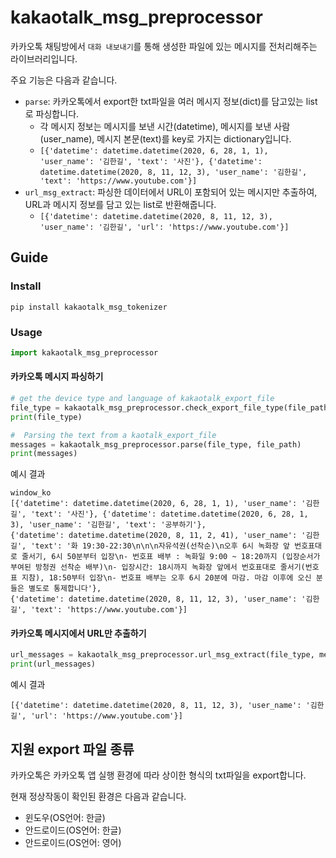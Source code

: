 # kakaotalk_msg_preprocessor

카카오톡 채팅방에서 `대화 내보내기`를 통해 생성한 파일에 있는 메시지를 전처리해주는 라이브러리입니다.

주요 기능은 다음과 같습니다.

- `parse`: 카카오톡에서 export한 txt파일을 여러 메시지 정보(dict)를 담고있는 list로 파싱합니다.
    - 각 메시지 정보는 메시지를 보낸 시간(datetime), 메시지를 보낸 사람(user_name), 메시지 본문(text)를 key로 가지는 dictionary입니다.
    - `[{'datetime': datetime.datetime(2020, 6, 28, 1, 1), 'user_name': '김한길', 'text': '사진'}, {'datetime': datetime.datetime(2020, 8, 11, 12, 3), 'user_name': '김한길', 'text': 'https://www.youtube.com'}]`
- `url_msg_extract`: 파싱한 데이터에서 URL이 포함되어 있는 메시지만 추출하여, URL과 메시지 정보를 담고 있는 list로 반환해줍니다.
    - `[{'datetime': datetime.datetime(2020, 8, 11, 12, 3), 'user_name': '김한길', 'url': 'https://www.youtube.com'}]`



## Guide
### Install

```shell
pip install kakaotalk_msg_tokenizer
```




### Usage

````python
import kakaotalk_msg_preprocessor
````

#### 카카오톡 메시지 파싱하기

```python
# get the device type and language of kakaotalk_export_file
file_type = kakaotalk_msg_preprocessor.check_export_file_type(file_path)
print(file_type)

#  Parsing the text from a kaotalk_export_file
messages = kakaotalk_msg_preprocessor.parse(file_type, file_path)
print(messages)
```

예시 결과

```
window_ko
[{'datetime': datetime.datetime(2020, 6, 28, 1, 1), 'user_name': '김한길', 'text': '사진'}, {'datetime': datetime.datetime(2020, 6, 28, 1, 3), 'user_name': '김한길', 'text': '공부하기'}, 
{'datetime': datetime.datetime(2020, 8, 11, 2, 41), 'user_name': '김한길', 'text': '화 19:30-22:30\n\n\n자유석권(선착순)\n오후 6시 녹화장 앞 번호표대로 줄서기, 6시 50분부터 입장\n- 번호표 배부 : 녹화일 9:00 ~ 18:20까지 (입장순서가 부여된 방청권 선착순 배부)\n- 입장시간: 18시까지 녹화장 앞에서 번호표대로 줄서기(번호표 지참), 18:50부터 입장\n- 번호표 배부는 오후 6시 20분에 마감. 마감 이후에 오신 분들은 별도로 통제합니다'}, 
{'datetime': datetime.datetime(2020, 8, 11, 12, 3), 'user_name': '김한길', 'text': 'https://www.youtube.com'}]
```



#### 카카오톡 메시지에서 URL만 추출하기

```python
url_messages = kakaotalk_msg_preprocessor.url_msg_extract(file_type, messages)
print(url_messages)
```

예시 결과

```
[{'datetime': datetime.datetime(2020, 8, 11, 12, 3), 'user_name': '김한길', 'url': 'https://www.youtube.com'}]
```



## 지원 export 파일 종류

카카오톡은 카카오톡 앱 실행 환경에 따라 상이한 형식의 txt파일을 export합니다.

현재 정상작동이 확인된 환경은 다음과 같습니다.

- 윈도우(OS언어: 한글)
- 안드로이드(OS언어: 한글)
- 안드로이드(OS언어: 영어)

